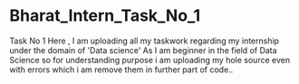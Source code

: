 # Bharat_Intern_Task_No_1
Task No 1
Here , I am uploading all my taskwork regarding my internship under the domain of 'Data science' As I am beginner in the field of Data Science so for understanding purpose i am uploading my hole source even with errors which i am remove them in further part of code..
